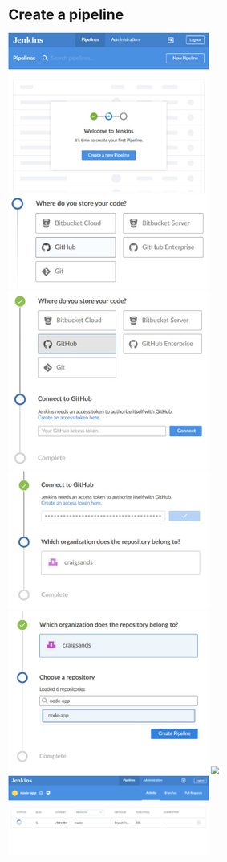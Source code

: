 # Create a pipeline

<img src="static/blue-ocean-home.jpg" width="400">

<img src="static/hosting-provider.jpg" width="400">

<img src="static/github-token.jpg" width="400">

<img src="static/organization.jpg" width="400">

<img src="static/repository.jpg" width="400">

<img src="static/create-pipeline.jpg" width="400">

<img src="static/first-pipeline.jpg" width="400">
